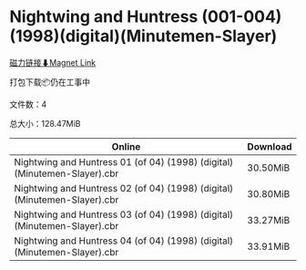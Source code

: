 # Nightwing and Huntress (001-004)(1998)(digital)(Minutemen-Slayer)

[磁力链接⬇Magnet Link](magnet:?xt=urn:btih:2559017c985eab8ed27eb368c79a0843b107fff5&dn=Nightwing%20and%20Huntress%20%28001-004%29%281998%29%28digital%29%28Minutemen-Slayer%29)

打包下载📦仍在工事中

文件数：4

总大小：128.47MiB

Online | Download
--- | ---
Nightwing and Huntress 01 (of 04) (1998) (digital) (Minutemen-Slayer).cbr | 30.50MiB
Nightwing and Huntress 02 (of 04) (1998) (digital) (Minutemen-Slayer).cbr | 30.80MiB
Nightwing and Huntress 03 (of 04) (1998) (digital) (Minutemen-Slayer).cbr | 33.27MiB
Nightwing and Huntress 04 (of 04) (1998) (digital) (Minutemen-Slayer).cbr | 33.91MiB